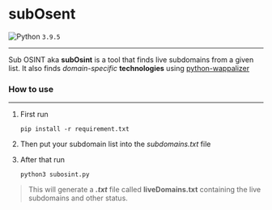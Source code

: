 # subOsent 
![Python](https://img.shields.io/badge/-Python-black?style=flat-square&logo=Python) `3.9.5`
_______________________
Sub OSINT aka **subOsint** is a tool that finds live subdomains from a given list. It also finds *domain-specific* **technologies** using [python-wappalizer](https://pypi.org/project/python-Wappalyzer/)

### How to use
________________________
1. First run
    
    `pip install -r requirement.txt`

2. Then put your subdomain list into the *subdomains.txt* file

3. After that run

    `python3 subosint.py`

> This will generate a ***.txt*** file called **liveDomains.txt** containing the live subdomains and other status.
